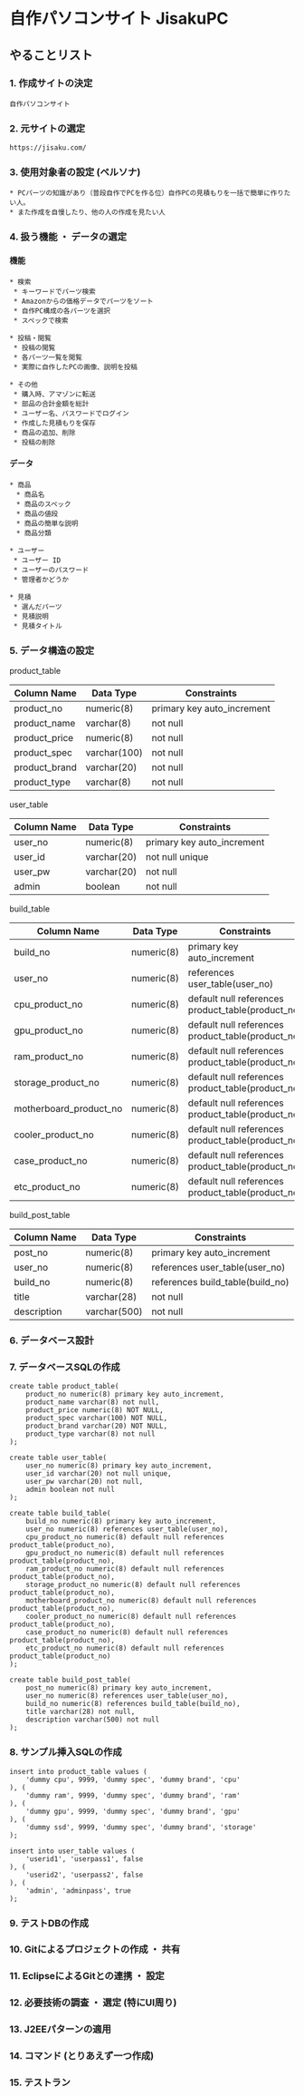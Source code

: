 # 自作パソコンサイト JisakuPC

## やることリスト

### 1. 作成サイトの決定
    自作パソコンサイト

### 2. 元サイトの選定
    https://jisaku.com/

### 3. 使用対象者の設定 (ペルソナ)
    * PCパーツの知識があり（普段自作でPCを作る位）自作PCの見積もりを一括で簡単に作りたい人。
    * また作成を自慢したり、他の人の作成を見たい人

### 4. 扱う機能 ・ データの選定
#### 機能
    * 検索
     * キーワードでパーツ検索
     * Amazonからの価格データでパーツをソート
     * 自作PC構成の各パーツを選択
     * スペックで検索

    * 投稿・閲覧
     * 投稿の閲覧
     * 各パーツ一覧を閲覧
     * 実際に自作したPCの画像、説明を投稿

    * その他
     * 購入時、アマゾンに転送
     * 部品の合計金額を総計
     * ユーザー名、パスワードでログイン
     * 作成した見積もりを保存
     * 商品の追加、削除
     * 投稿の削除

#### データ
    * 商品
    　* 商品名
    　* 商品のスペック
    　* 商品の値段
    　* 商品の簡単な説明
    　* 商品分類

    * ユーザー
     * ユーザー ID
     * ユーザーのパスワード
     * 管理者かどうか

    * 見積
     * 選んだパーツ
     * 見積説明
     * 見積タイトル

### 5. データ構造の設定
product_table

| Column Name   | Data Type    | Constraints                |
| ------------- | ------------ | -------------------------- |
| product_no    | numeric(8)   | primary key auto_increment |
| product_name  | varchar(8)   | not null                   |
| product_price | numeric(8)   | not null                   |
| product_spec  | varchar(100) | not null                   |
| product_brand | varchar(20)  | not null                   |
| product_type  | varchar(8)   | not null                   |


user_table

| Column Name | Data Type   | Constraints                |
| ----------- | ----------- | -------------------------- |
| user_no     | numeric(8)  | primary key auto_increment |
| user_id     | varchar(20) | not null unique            |
| user_pw     | varchar(20) | not null                   |
| admin       | boolean     | not null                   |


build_table

| Column Name            | Data Type  | Constraints                                       |
| ---------------------- | ---------- | ------------------------------------------------- |
| build_no               | numeric(8) | primary key auto_increment                        |
| user_no                | numeric(8) | references user_table(user_no)                    |
| cpu_product_no         | numeric(8) | default null references product_table(product_no) |
| gpu_product_no         | numeric(8) | default null references product_table(product_no) |
| ram_product_no         | numeric(8) | default null references product_table(product_no) |
| storage_product_no     | numeric(8) | default null references product_table(product_no) |
| motherboard_product_no | numeric(8) | default null references product_table(product_no) |
| cooler_product_no      | numeric(8) | default null references product_table(product_no) |
| case_product_no        | numeric(8) | default null references product_table(product_no) |
| etc_product_no         | numeric(8) | default null references product_table(product_no) |


build_post_table

| Column Name | Data Type    | Constraints                      |
| ----------- | ------------ | -----------                      |
| post_no     | numeric(8)   | primary key auto_increment       |
| user_no     | numeric(8)   | references user_table(user_no)   |
| build_no    | numeric(8)   | references build_table(build_no) |
| title       | varchar(28)  | not null                         |
| description | varchar(500) | not null                         |


### 6. データベース設計

### 7. データベースSQLの作成

```mysql
create table product_table(
    product_no numeric(8) primary key auto_increment,
    product_name varchar(8) not null,
    product_price numeric(8) NOT NULL,
    product_spec varchar(100) NOT NULL,
    product_brand varchar(20) NOT NULL,
    product_type varchar(8) not null
);

create table user_table(
    user_no numeric(8) primary key auto_increment,
    user_id varchar(20) not null unique,
    user_pw varchar(20) not null,
    admin boolean not null
);

create table build_table(
    build_no numeric(8) primary key auto_increment,
    user_no numeric(8) references user_table(user_no),
    cpu_product_no numeric(8) default null references product_table(product_no),
    gpu_product_no numeric(8) default null references product_table(product_no),
    ram_product_no numeric(8) default null references product_table(product_no),
    storage_product_no numeric(8) default null references product_table(product_no),
    motherboard_product_no numeric(8) default null references product_table(product_no),
    cooler_product_no numeric(8) default null references product_table(product_no),
    case_product_no numeric(8) default null references product_table(product_no),
    etc_product_no numeric(8) default null references product_table(product_no)
);

create table build_post_table(
    post_no numeric(8) primary key auto_increment,
    user_no numeric(8) references user_table(user_no),
    build_no numeric(8) references build_table(build_no),
    title varchar(28) not null,
    description varchar(500) not null
);
```

### 8. サンプル挿入SQLの作成

```mysql
insert into product_table values (
    'dummy cpu', 9999, 'dummy spec', 'dummy brand', 'cpu'
), (
    'dummy ram', 9999, 'dummy spec', 'dummy brand', 'ram'
), (
    'dummy gpu', 9999, 'dummy spec', 'dummy brand', 'gpu'
), (
    'dummy ssd', 9999, 'dummy spec', 'dummy brand', 'storage'
);

insert into user_table values (
    'userid1', 'userpass1', false
), (
    'userid2', 'userpass2', false
), (
    'admin', 'adminpass', true
);

```

### 9. テストDBの作成

### 10. Gitによるプロジェクトの作成 ・ 共有

### 11. EclipseによるGitとの連携 ・ 設定

### 12. 必要技術の調査 ・ 選定 (特にUI周り)

### 13. J2EEパターンの適用

### 14. コマンド (とりあえず一つ作成)

### 15. テストラン
